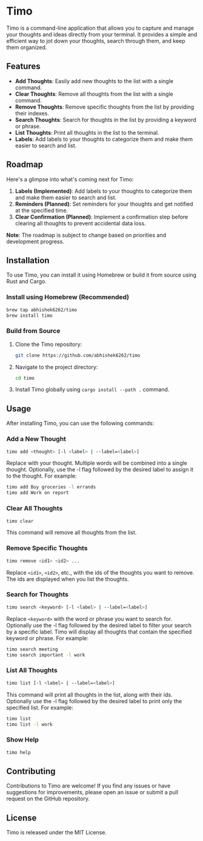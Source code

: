 # Timo

Timo is a command-line application that allows you to capture and manage your thoughts and ideas directly from your terminal. It provides a simple and efficient way to jot down your thoughts, search through them, and keep them organized.

## Features

- **Add Thoughts**: Easily add new thoughts to the list with a single command.
- **Clear Thoughts**: Remove all thoughts from the list with a single command.
- **Remove Thoughts**: Remove specific thoughts from the list by providing their indexes.
- **Search Thoughts**: Search for thoughts in the list by providing a keyword or phrase.
- **List Thoughts**: Print all thoughts in the list to the terminal.
- **Labels**: Add labels to your thoughts to categorize them and make them easier to search and list.

## Roadmap

Here's a glimpse into what's coming next for Timo:

1. **Labels (Implemented)**: Add labels to your thoughts to categorize them and make them easier to search and list.
2. **Reminders (Planned)**: Set reminders for your thoughts and get notified at the specified time.
3. **Clear Confirmation (Planned)**: Implement a confirmation step before clearing all thoughts to prevent accidental data loss.

**Note**: The roadmap is subject to change based on priorities and development progress.

## Installation

To use Timo, you can install it using Homebrew or build it from source using Rust and Cargo.

### Install using Homebrew (Recommended)

```bash
brew tap abhishek6262/timo
brew install timo
```

### Build from Source

1. Clone the Timo repository:

   ```bash
   git clone https://github.com/abhishek6262/timo
   ```

2. Navigate to the project directory:

   ```bash
   cd timo
   ```

3. Install Timo globally using `cargo install --path .` command.

## Usage

After installing Timo, you can use the following commands:

### Add a New Thought

```bash
timo add <thought> [-l <label> | --label=<label>]
```

Replace <thought> with your thought. Multiple words will be combined into a single thought. Optionally, use the -l flag followed by the desired label to assign it to the thought. For example:

```bash
timo add Buy groceries -l errands
timo add Work on report
```

### Clear All Thoughts

```bash
timo clear
```

This command will remove all thoughts from the list.

### Remove Specific Thoughts

```bash
timo remove <id1> <id2> ...
```

Replace `<id1>`, `<id2>`, etc., with the ids of the thoughts you want to remove. The ids are displayed when you list the thoughts.

### Search for Thoughts

```bash
timo search <keyword> [-l <label> | --label=<label>]
```

Replace `<keyword>` with the word or phrase you want to search for. Optionally use the -l flag followed by the desired label to filter your search by a specific label. Timo will display all thoughts that contain the specified keyword or phrase. For example:

```bash
timo search meeting
timo search important -l work
```

### List All Thoughts

```bash
timo list [-l <label> | --label=<label>]
```

This command will print all thoughts in the list, along with their ids. Optionally use the -l flag followed by the desired label to print only the specified list. For example:

```bash
timo list
timo list -l work
```

### Show Help

```bash
timo help
```

## Contributing

Contributions to Timo are welcome! If you find any issues or have suggestions for improvements, please open an issue or submit a pull request on the GitHub repository.

## License

Timo is released under the MIT License.
